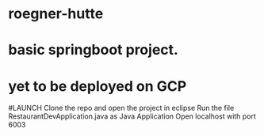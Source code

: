 # roegner-hutte

# basic springboot project.
# yet to be deployed on GCP

#LAUNCH
Clone the repo and open the project in eclipse
Run the file RestaurantDevApplication.java as Java Application
Open localhost with port 6003
